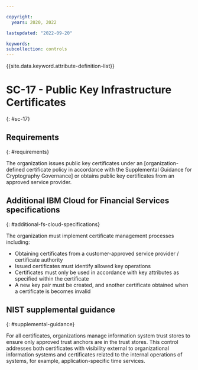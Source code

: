 ```yaml
---

copyright:
  years: 2020, 2022

lastupdated: "2022-09-20"

keywords: 
subcollection: controls
---
```


{{site.data.keyword.attribute-definition-list}}

# SC-17 - Public Key Infrastructure Certificates
{: #sc-17}

## Requirements
{: #requirements}

The organization issues public key certificates under an [organization-defined certificate policy in accordance with the Supplemental Guidance for Cryptography Governance] or obtains public key certificates from an approved service provider.

## Additional IBM Cloud for Financial Services specifications
{: #additional-fs-cloud-specifications}

The organization must implement certificate management processes including:
- Obtaining certificates from a customer-approved service provider / certificate authority
- Issued certificates must identify allowed key operations
- Certificates must only be used in accordance with key attributes as specified within the certificate
- A new key pair must be created, and another certificate obtained when a certificate is becomes invalid

## NIST supplemental guidance
{: #supplemental-guidance}

For all certificates, organizations manage information system trust stores to ensure only approved trust anchors are in the trust stores. This control addresses both certificates with visibility external to organizational information systems and certificates related to the internal operations of systems, for example, application-specific time services.


